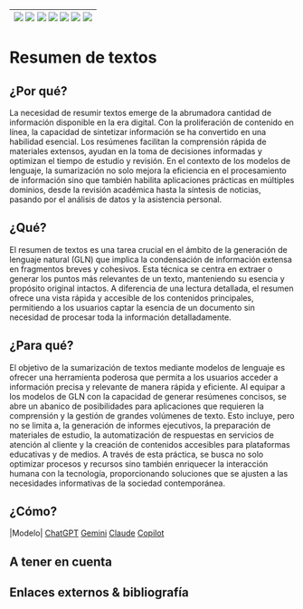 <div align=right>

|[![](https://img.shields.io/badge/-Inicio-FFF?style=flat&logo=Emlakjet&logoColor=black)](/README.md) [![](https://img.shields.io/badge/-Introducción-FFF?style=flat)](/documentos/intro.md) [![](https://img.shields.io/badge/-Panorámica-FFF?style=flat)](/documentos/panorámica.md) [![](https://img.shields.io/badge/-Prompts-FFF?style=flat)](/documentos/prompts/README.md) [![](https://img.shields.io/badge/-Ingeniería_de_prompts-FFF?style=flat)](/documentos/ingenieriaDePrompts/README.md) [![](https://img.shields.io/badge/-Patrones-FFF?style=flat)](/documentos/ingenieriaDePrompts/patrones/README.md) [![](https://img.shields.io/badge/-Casos_de_uso-FFF?style=flat)](/documentos/casosDeUso/README.md)|
|-|

</div>

# Resumen de textos

## ¿Por qué?

La necesidad de resumir textos emerge de la abrumadora cantidad de información disponible en la era digital. Con la proliferación de contenido en línea, la capacidad de sintetizar información se ha convertido en una habilidad esencial. Los resúmenes facilitan la comprensión rápida de materiales extensos, ayudan en la toma de decisiones informadas y optimizan el tiempo de estudio y revisión. En el contexto de los modelos de lenguaje, la sumarización no solo mejora la eficiencia en el procesamiento de información sino que también habilita aplicaciones prácticas en múltiples dominios, desde la revisión académica hasta la síntesis de noticias, pasando por el análisis de datos y la asistencia personal.

## ¿Qué?

El resumen de textos es una tarea crucial en el ámbito de la generación de lenguaje natural (GLN) que implica la condensación de información extensa en fragmentos breves y cohesivos. Esta técnica se centra en extraer o generar los puntos más relevantes de un texto, manteniendo su esencia y propósito original intactos. A diferencia de una lectura detallada, el resumen ofrece una vista rápida y accesible de los contenidos principales, permitiendo a los usuarios captar la esencia de un documento sin necesidad de procesar toda la información detalladamente.

## ¿Para qué?

El objetivo de la sumarización de textos mediante modelos de lenguaje es ofrecer una herramienta poderosa que permita a los usuarios acceder a información precisa y relevante de manera rápida y eficiente. Al equipar a los modelos de GLN con la capacidad de generar resúmenes concisos, se abre un abanico de posibilidades para aplicaciones que requieren la comprensión y la gestión de grandes volúmenes de texto. Esto incluye, pero no se limita a, la generación de informes ejecutivos, la preparación de materiales de estudio, la automatización de respuestas en servicios de atención al cliente y la creación de contenidos accesibles para plataformas educativas y de medios. A través de esta práctica, se busca no solo optimizar procesos y recursos sino también enriquecer la interacción humana con la tecnología, proporcionando soluciones que se ajusten a las necesidades informativas de la sociedad contemporánea.

## ¿Cómo?

|Modelo|
[ChatGPT](https://chat.openai.com/share/9e6cde23-9ad1-40fa-8fd9-1c7c6e46818f)
[Gemini](https://g.co/gemini/share/a17d458fcc68)
[Claude](https://claude.ai/chat/bf6ff613-9133-4a69-90b3-6f39cf50bb07)
[Copilot](https://copilot.microsoft.com/sl/dfSuhIBsLWS)

## A tener en cuenta


## Enlaces externos & bibliografía